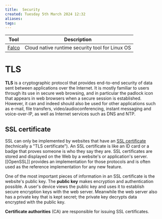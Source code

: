 ```yaml
---
title:  Security
created: Tuesday 5th March 2024 12:32
aliases: 
tags: 
---
```


| Tool                                            | Description                                     |
| ----------------------------------------------- | ----------------------------------------------- |
| [Falco](https://github.com/falcosecurity/falco) | Cloud native runtime security tool for Linux OS |
# TLS

**TLS** is a cryptographic protocol that provides end-to-end security of data sent between applications over the Internet. It is mostly familiar to users through its use in secure web browsing, and in particular the padlock icon that appears in web browsers when a secure session is established. However, it can and indeed should also be used for other applications such as e-mail, file transfers, video/audioconferencing, instant messaging and voice-over-IP, as well as Internet services such as DNS and NTP.

## SSL certificate

SSL can only be implemented by websites that have an [SSL certificate](https://www.cloudflare.com/learning/ssl/what-is-an-ssl-certificate/) (technically a "TLS certificate"). An SSL certificate is like an ID card or a badge that proves someone is who they say they are. SSL certificates are stored and displayed on the Web by a website's or application's server. [[OpenSSL]] provides an implementation for those protocols and is often used as the reference implementation for any new feature.

One of the most important pieces of information in an SSL certificate is the website's public key. The **public key** makes encryption and authentication possible. A user's device views the public key and uses it to establish secure encryption keys with the web server. Meanwhile the web server also has a private key that is kept secret; the private key decrypts data encrypted with the public key.

**Certificate authorities** (CA) are responsible for issuing SSL certificates.